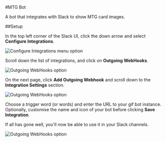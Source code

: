 #MTG Bot

A bot that integrates with Slack to show MTG card images.

##Setup

In the top left corner of the Slack UI, click the down arrow and select **Configure Integrations**.

![Configure Integrations menu option](http://ms-digital-labs.github.io/gif-bot-configure-integrations.png)

Scroll down the list of integrations, and click on **Outgoing WebHooks**.

![Outgoing WebHooks option](http://ms-digital-labs.github.io/git-bot-outgoing-webhooks.png)

On the next page, click **Add Outgoing Webhook** and scroll down to the **Integration Settings** section.

![Outgoing WebHooks option](http://ms-digital-labs.github.io/gif-bot-integration-settings.png)

Choose a trigger word (or words) and enter the URL to your gif bot instance. Optionally, customise the name and icon of your bot before clicking **Save Integration**.

If all has gone well, you'll now be able to use it in your Slack channels.

![Outgoing WebHooks option](http://ms-digital-labs.github.io/gif-bot-test.png)
